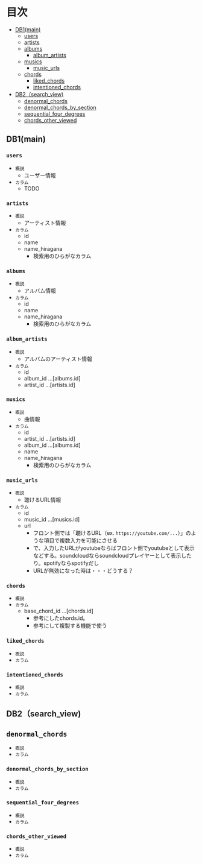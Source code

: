 # 目次

- [DB1(main)](#db1main)
  - [users](#users)
  - [artists](#artists)
  - [albums](#albums)
    - [album_artists](#album_artists)
  - [musics](#musics)
    - [music_urls](#music_urls)
  - [chords](#chords)
    - [liked_chords](#liked_chords)
    - [intentioned_chords](#intentioned_chords)
- [DB2（search_view)](#db2search_view)
  - [denormal_chords](#denormal_chords)
  - [denormal_chords_by_section](#denormal_chords_by_section)
  - [sequential_four_degrees](#sequential_four_degrees)
  - [chords_other_viewed](#chords_other_viewed)

## DB1(main)

### `users`

- `概説`
  - ユーザー情報
- `カラム`
  - TODO

### `artists`

- `概説`
  - アーティスト情報
- `カラム`
  - id
  - name
  - name_hiragana
    - 検索用のひらがなカラム

### `albums`

- `概説`
  - アルバム情報
- `カラム`
  - id
  - name
  - name_hiragana
    - 検索用のひらがなカラム

### `album_artists`

- `概説`
  - アルバムのアーティスト情報
- `カラム`
  - id
  - album_id ...[albums.id]
  - artist_id ...[artists.id]

### `musics`

- `概説`
  - 曲情報
- `カラム`
  - id
  - artist_id ...[artists.id]
  - album_id ...[albums.id]
  - name
  - name_hiragana
    - 検索用のひらがなカラム

### `music_urls`

- `概説`
  - 聴けるURL情報
- `カラム`
  - id
  - music_id ...[musics.id]
  - url
    - フロント側では「聴けるURL（ex. `https://youtube.com/...`）」のような項目で複数入力を可能にさせる
    - で、入力したURLがyoutubeならばフロント側でyoutubeとして表示などする。soundcloudならsoundcloudプレイヤーとして表示したり。spotifyならspotifyだし
    - URLが無効になった時は・・・どうする？

### `chords`

- `概説`
- `カラム`
  - base_chord_id ...[chords.id]
    - 参考にしたchords.id。
    - 参考にして複製する機能で使う

### `liked_chords`

- `概説`
- `カラム`

### `intentioned_chords`

- `概説`
- `カラム`

## DB2（search_view)

## `denormal_chords`

- `概説`
- `カラム`

### `denormal_chords_by_section`

- `概説`
- `カラム`

### `sequential_four_degrees`

- `概説`
- `カラム`

### `chords_other_viewed`

- `概説`
- `カラム`
